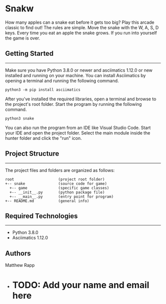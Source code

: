 # Snakw

How many apples can a snake eat before it gets too big? Play this arcade classic
to find out! The rules are simple. Move the snake with the W, A, S, D keys.
Every time you eat an apple the snake grows. If you run into yourself the game
is over.

## Getting Started

---

Make sure you have Python 3.8.0 or newer and asciimatics 1.12.0 or new installed
and running on your machine. You can install Asciimatics by opening a terminal
and running the following command.

```
python3 -m pip install asciimatics
```

After you've installed the required libraries, open a terminal and browse to the
project's root folder. Start the program by running the following command.

```
python3 snake
```

You can also run the program from an IDE like Visual Studio Code. Start your IDE
and open the project folder. Select the main module inside the hunter folder and
click the "run" icon.

## Project Structure

---

The project files and folders are organized as follows:

```
root                    (project root folder)
+-- snake               (source code for game)
  +-- game              (specific game classes)
  +-- __init__.py       (python package file)
  +-- __main__.py       (entry point for program)
+-- README.md           (general info)
```

## Required Technologies

---

- Python 3.8.0
- Asciimatics 1.12.0

## Authors

Matthew Rapp

- # TODO: Add your name and email here
